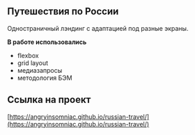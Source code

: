 ﻿## Путешествия по России

Одностраничный лэндинг с адаптацией под разные 
экраны. 

**В работе использовались**

* flexbox
* grid layout
* медиазапросы
* методология БЭМ

## Ссылка на проект
[https://angryinsomniac.github.io/russian-travel/](https://angryinsomniac.github.io/russian-travel/)